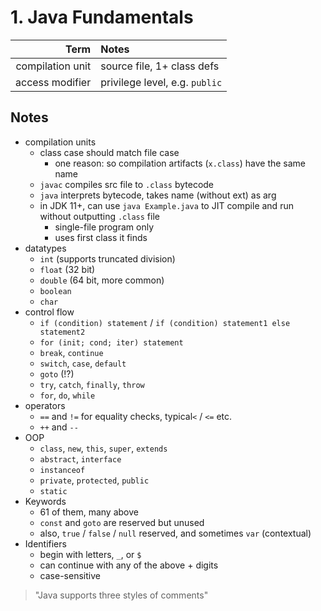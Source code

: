 # 1. Java Fundamentals

Term | Notes
----:|:-----
compilation unit | source file, 1+ class defs
access modifier | privilege level, e.g. `public`

## Notes

- compilation units
    - class case should match file case
        - one reason: so compilation artifacts (`x.class`) have the same name
    - `javac` compiles src file to `.class` bytecode
    - `java` interprets bytecode, takes name (without ext) as arg
    - in JDK 11+, can use `java Example.java` to JIT compile and run without outputting `.class` file
        - single-file program only
        - uses first class it finds
- datatypes
    - `int` (supports truncated division)
    - `float` (32 bit)
    - `double` (64 bit, more common)
    - `boolean`
    - `char`
- control flow
    - `if (condition) statement` / `if (condition) statement1 else statement2`
    - `for (init; cond; iter) statement`
    - `break`, `continue`
    - `switch`, `case`, `default`
    - `goto` (!?)
    - `try`, `catch`, `finally`, `throw`
    - `for`, `do`, `while`
- operators
    - `==` and `!=` for equality checks, typical`<` / `<=` etc.
    - `++` and `--`
- OOP
    - `class`, `new`, `this`, `super`, `extends`
    - `abstract`, `interface`
    - `instanceof`
    - `private`, `protected`, `public`
    - `static`
- Keywords
    - 61 of them, many above
    - `const` and `goto` are reserved but unused
    - also, `true` / `false` / `null` reserved, and sometimes `var` (contextual)
- Identifiers
    - begin with letters, `_`, or `$`
    - can continue with any of the above + digits
    - case-sensitive

> "Java supports three styles of comments"